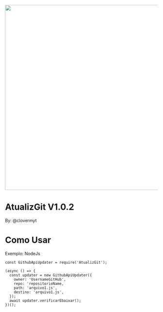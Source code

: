 

<center>
  <a href="https://youtube.com/@clovermyt">
    <img src="https://telegra.ph/file/41598dec8462fb039c130.jpg" width="610">
  </a>
</center>

# AtualizGit V1.0.2
By: @clovermyt

# Como Usar
Exemplo: NodeJs
```
const GithubApiUpdater = require('AtualizGit');

(async () => {
  const updater = new GithubApiUpdater({
    owner: 'UsernameGitHub',
    repo: 'repositorioName,
    path: 'arquivo1.js',
    destino: 'arquivo1.js',
  });
  await updater.verificarEbaixar();
})();

```
